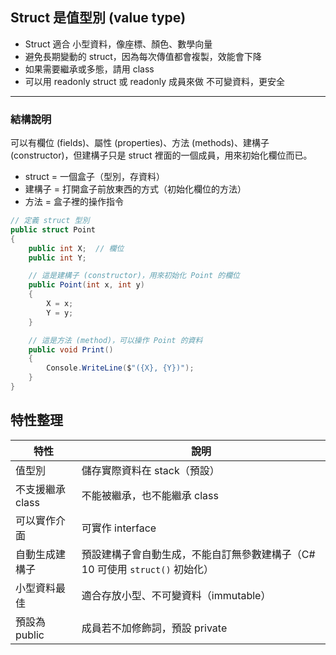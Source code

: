 ## Struct 是值型別 (value type)

- Struct 適合 小型資料，像座標、顏色、數學向量
- 避免長期變動的 struct，因為每次傳值都會複製，效能會下降
- 如果需要繼承或多態，請用 class
- 可以用 readonly struct 或 readonly 成員來做 不可變資料，更安全

---

### 結構說明

可以有欄位 (fields)、屬性 (properties)、方法 (methods)、建構子 (constructor)，但建構子只是 struct 裡面的一個成員，用來初始化欄位而已。

- struct = 一個盒子（型別，存資料）
- 建構子 = 打開盒子前放東西的方式（初始化欄位的方法）
- 方法 = 盒子裡的操作指令

```csharp
// 定義 struct 型別
public struct Point
{
    public int X;  // 欄位
    public int Y;

    // 這是建構子 (constructor)，用來初始化 Point 的欄位
    public Point(int x, int y)
    {
        X = x;
        Y = y;
    }

    // 這是方法 (method)，可以操作 Point 的資料
    public void Print()
    {
        Console.WriteLine($"({X}, {Y})");
    }
}
```

## 特性整理

| 特性          | 說明                                              |
| ----------- | ----------------------------------------------- |
| 值型別         | 儲存實際資料在 stack（預設）                               |
| 不支援繼承 class | 不能被繼承，也不能繼承 class                               |
| 可以實作介面      | 可實作 interface                                   |
| 自動生成建構子     | 預設建構子會自動生成，不能自訂無參數建構子（C# 10 可使用 `struct()` 初始化） |
| 小型資料最佳      | 適合存放小型、不可變資料（immutable）                         |
| 預設為 public  | 成員若不加修飾詞，預設 private                             |
